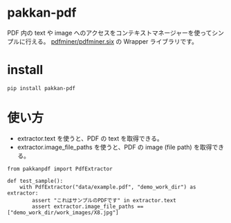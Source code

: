 # pakkan-pdf

PDF 内の text や image へのアクセスをコンテキストマネージャーを使ってシンプルに行える。
[pdfminer/pdfminer.six](https://github.com/pdfminer/pdfminer.six) の Wrapper ライブラリです。

# install

`pip install pakkan-pdf`

# 使い方

- extractor.text を使うと、PDF の text を取得できる。
- extractor.image_file_paths を使うと、PDF の image (file path) を取得できる。

``` python3
from pakkanpdf import PdfExtractor

def test_sample():
    with PdfExtractor("data/example.pdf", "demo_work_dir") as extractor:
        assert "これはサンプルのPDFです" in extractor.text
        assert extractor.image_file_paths == ["demo_work_dir/work_images/X8.jpg"]

```